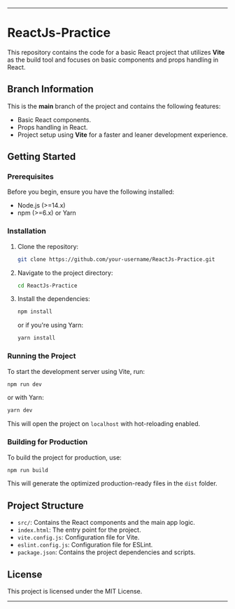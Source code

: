 

---

# ReactJs-Practice

This repository contains the code for a basic React project that utilizes **Vite** as the build tool and focuses on basic components and props handling in React.

## Branch Information

This is the **main** branch of the project and contains the following features:

- Basic React components.
- Props handling in React.
- Project setup using **Vite** for a faster and leaner development experience.

## Getting Started

### Prerequisites

Before you begin, ensure you have the following installed:

- Node.js (>=14.x)
- npm (>=6.x) or Yarn

### Installation

1. Clone the repository:

   ```bash
   git clone https://github.com/your-username/ReactJs-Practice.git
   ```

2. Navigate to the project directory:

   ```bash
   cd ReactJs-Practice
   ```

3. Install the dependencies:

   ```bash
   npm install
   ```

   or if you're using Yarn:

   ```bash
   yarn install
   ```

### Running the Project

To start the development server using Vite, run:

```bash
npm run dev
```

or with Yarn:

```bash
yarn dev
```

This will open the project on `localhost` with hot-reloading enabled.

### Building for Production

To build the project for production, use:

```bash
npm run build
```

This will generate the optimized production-ready files in the `dist` folder.


## Project Structure

- `src/`: Contains the React components and the main app logic.
- `index.html`: The entry point for the project.
- `vite.config.js`: Configuration file for Vite.
- `eslint.config.js`: Configuration file for ESLint.
- `package.json`: Contains the project dependencies and scripts.

## License

This project is licensed under the MIT License.

---

